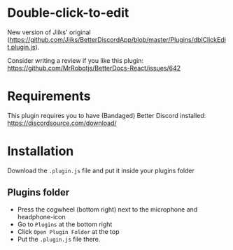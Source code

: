 # Double-click-to-edit
New version of Jiiks' original (https://github.com/Jiiks/BetterDiscordApp/blob/master/Plugins/dblClickEdit.plugin.js). 

Consider writing a review if you like this plugin: https://github.com/MrRobotjs/BetterDocs-React/issues/642

# Requirements
This plugin requires you to have (Bandaged) Better Discord installed: https://discordsource.com/download/

# Installation
Download the `.plugin.js` file and put it inside your plugins folder

## Plugins folder
- Press the cogwheel (bottom right) next to the microphone and headphone-icon
- Go to `Plugins` at the bottom right
- Click `Open Plugin Folder` at the top
- Put the `.plugin.js` file there.
